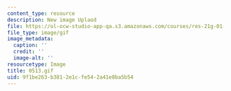 ```yaml
---
content_type: resource
description: New image Uplaod
file: https://ol-ocw-studio-app-qa.s3.amazonaws.com/courses/res-21g-01-kana-spring-2010/9f1be263b3812e1cfe542a41e8ba5b54_0513.gif
file_type: image/gif
image_metadata:
  caption: ''
  credit: ''
  image-alt: ''
resourcetype: Image
title: 0513.gif
uid: 9f1be263-b381-2e1c-fe54-2a41e8ba5b54
---
```

